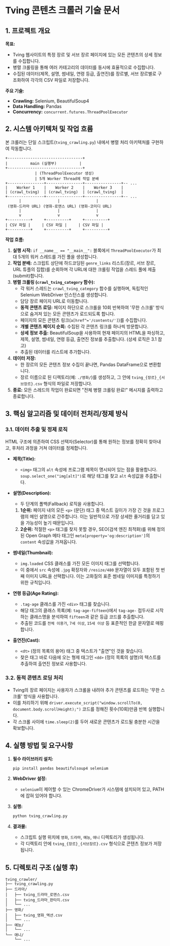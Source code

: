 # Tving 콘텐츠 크롤러 기술 문서

## 1. 프로젝트 개요

**목표:**

*   Tving 웹사이트의 특정 장르 및 서브 장르 페이지에 있는 모든 콘텐츠의 상세 정보를 수집합니다.
*   병렬 크롤링을 통해 여러 카테고리의 데이터를 동시에 효율적으로 수집합니다.
*   수집된 데이터(제목, 설명, 썸네일, 연령 등급, 출연진)를 장르별, 서브 장르별로 구조화하여 각각의 CSV 파일로 저장합니다.

**주요 기술:**

*   **Crawling:** Selenium, BeautifulSoup4
*   **Data Handling:** Pandas
*   **Concurrency:** `concurrent.futures.ThreadPoolExecutor`

## 2. 시스템 아키텍처 및 작업 흐름

본 크롤러는 단일 스크립트(`tving_crawling.py`) 내에서 병렬 처리 아키텍처를 구현하여 작동합니다.

```
+---------------------------------+
|          main (실행부)          |
+---------------------------------+
             | (ThreadPoolExecutor 생성)
             | 5개 Worker Thread에 작업 분배
+----------------+----------------+----------------+-- ...
|    Worker 1    |    Worker 2    |    Worker 3    |
| (crawl_tving)  | (crawl_tving)  | (crawl_tving)  |
+----------------+----------------+----------------+-- ...
      |                |                |
 (영화-드라마 URL) (영화-로맨스 URL) (영화-코미디 URL)
      |                |                |
      v                v                v
+----------+     +----------+     +----------+
| CSV 파일 |     | CSV 파일 |     | CSV 파일 |
+----------+     +----------+     +----------+
```

**작업 흐름:**

1.  **실행 시작:** `if __name__ == "__main__":` 블록에서 `ThreadPoolExecutor`가 최대 5개의 워커 스레드를 가진 풀을 생성합니다.
2.  **작업 분배:** 스크립트 상단에 하드코딩된 `genre_links` 리스트(장르, 서브 장르, URL 튜플의 집합)를 순회하며 각 URL에 대한 크롤링 작업을 스레드 풀에 제출(submit)합니다.
3.  **병렬 크롤링 (`crawl_tving_category` 함수):**
    *   각 워커 스레드는 `crawl_tving_category` 함수를 실행하며, 독립적인 Selenium WebDriver 인스턴스를 생성합니다.
    *   담당 장르 페이지 URL로 이동합니다.
    *   **동적 콘텐츠 로딩:** 페이지 하단으로 스크롤을 10회 반복하여 '무한 스크롤' 방식으로 숨겨져 있는 모든 콘텐츠가 로드되도록 합니다.
    *   페이지의 모든 콘텐츠 링크(`a[href^='/contents/']`)를 수집합니다.
    *   **개별 콘텐츠 페이지 순회:** 수집된 각 콘텐츠 링크를 하나씩 방문합니다.
    *   **상세 정보 추출:** BeautifulSoup을 사용하여 현재 페이지의 HTML을 파싱하고, 제목, 설명, 썸네일, 연령 등급, 출연진 정보를 추출합니다. (상세 로직은 3.1 참고)
    *   추출된 데이터를 리스트에 추가합니다.
4.  **데이터 저장:**
    *   한 장르의 모든 콘텐츠 정보 수집이 끝나면, Pandas DataFrame으로 변환합니다.
    *   장르 이름으로 된 디렉토리(예: `./영화/`)를 생성하고, 그 안에 `tving_{장르}_{서브장르}.csv` 형식의 파일로 저장합니다.
5.  **종료:** 모든 스레드의 작업이 완료되면 "전체 병렬 크롤링 완료!" 메시지를 출력하고 종료합니다.

## 3. 핵심 알고리즘 및 데이터 전처리/정제 방식

### 3.1. 데이터 추출 및 정제 로직

HTML 구조에 의존하여 CSS 선택자(Selector)를 통해 원하는 정보를 정확히 찾아내고, 후처리 과정을 거쳐 데이터를 정제합니다.

*   **제목(Title):**
    *   `<img>` 태그의 `alt` 속성에 프로그램 제목이 명시되어 있는 점을 활용합니다. `soup.select_one("img[alt]")`로 해당 태그를 찾고 `alt` 속성값을 추출합니다.

*   **설명(Description):**
    *   두 단계의 폴백(Fallback) 로직을 사용합니다.
    1.  **1순위:** 페이지 내의 모든 `<p>` (문단) 태그 중 텍스트 길이가 가장 긴 것을 프로그램의 메인 설명으로 간주합니다. 이는 일반적으로 가장 상세한 줄거리를 담고 있을 가능성이 높기 때문입니다.
    2.  **2순위:** 적절한 `<p>` 태그를 찾지 못할 경우, SEO(검색 엔진 최적화)를 위해 정의된 Open Graph 메타 태그인 `meta[property='og:description']`의 `content` 속성값을 가져옵니다.

*   **썸네일(Thumbnail):**
    *   `img.loaded` CSS 클래스를 가진 모든 이미지 태그를 선택합니다.
    *   이 중에서 `src` 속성에 `.jpg` 확장자와 `/resize/480` 문자열이 모두 포함된 첫 번째 이미지 URL을 선택합니다. 이는 고화질의 표준 썸네일 이미지를 특정하기 위한 규칙입니다.

*   **연령 등급(Age Rating):**
    *   `.tag-age` 클래스를 가진 `<div>` 태그를 찾습니다.
    *   해당 태그의 클래스 목록(예: `tag-age-fifteen`)에서 `tag-age-` 접두사로 시작하는 클래스명을 분석하여 `fifteen`과 같은 등급 코드를 추출합니다.
    *   추출된 코드를 `전체 이용가`, `7세 이상`, `15세 이상` 등 표준적인 한글 문자열로 매핑합니다.

*   **출연진(Cast):**
    *   `<dt>` (정의 목록의 용어) 태그 중 텍스트가 "출연"인 것을 찾습니다.
    *   찾은 태그 바로 다음에 오는 형제 태그인 `<dd>` (정의 목록의 설명)의 텍스트를 추출하여 출연진 정보로 사용합니다.

### 3.2. 동적 콘텐츠 로딩 처리

*   Tving의 장르 페이지는 사용자가 스크롤을 내려야 추가 콘텐츠를 로드하는 '무한 스크롤' 방식을 사용합니다.
*   이를 처리하기 위해 `driver.execute_script("window.scrollTo(0, document.body.scrollHeight);")` 코드를 정해진 횟수(10회)만큼 반복 실행합니다.
*   각 스크롤 사이에 `time.sleep(2)`를 두어 새로운 콘텐츠가 로드될 충분한 시간을 확보합니다.

## 4. 실행 방법 및 요구사항

1.  **필수 라이브러리 설치:**
    ```bash
    pip install pandas beautifulsoup4 selenium
    ```

2.  **WebDriver 설정:**
    *   `selenium`이 제어할 수 있는 ChromeDriver가 시스템에 설치되어 있고, PATH에 잡혀 있어야 합니다.

3.  **실행:**
    ```bash
    python tving_crawling.py
    ```

4.  **결과물:**
    *   스크립트 실행 위치에 `영화`, `드라마`, `예능`, `애니` 디렉토리가 생성됩니다.
    *   각 디렉토리 안에 `tving_{장르}_{서브장르}.csv` 형식으로 콘텐츠 정보가 저장됩니다.

## 5. 디렉토리 구조 (실행 후)

```
tving_crawler/
├── tving_crawling.py
├── 드라마/
│   ├── tving_드라마_로맨스.csv
│   ├── tving_드라마_판타지.csv
│   └── ...
├── 영화/
│   ├── tving_영화_액션.csv
│   └── ...
├── 예능/
│   └── ...
└── 애니/
    └── ...
```